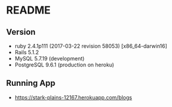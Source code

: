# README

## Version

* ruby 2.4.1p111 (2017-03-22 revision 58053) [x86_64-darwin16]
* Rails 5.1.2
* MySQL 5.7.19 (development)
* PostgreSQL 9.6.1 (production on heroku)

## Running App

* https://stark-plains-12167.herokuapp.com/blogs